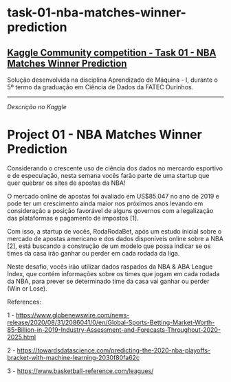 # task-01-nba-matches-winner-prediction
## <a href="https://www.kaggle.com/competitions/task-01-nba-matches-winner-prediction/overview/description"> Kaggle Community competition - Task 01 - NBA Matches Winner Prediction </a>

Solução desenvolvida na disciplina Aprendizado de Máquina - I, durante o 5º termo da graduação em Ciência de Dados da FATEC Ourinhos.

---

<i> Descrição no Kaggle </i>

# Project 01 - NBA Matches Winner Prediction <br>
Considerando o crescente uso de ciência dos dados no mercardo esportivo e de especulação, nesta semana vocês farão parte de uma startup que quer quebrar os sites de apostas da NBA!

O mercado online de apostas foi avaliado em US$85.047 no ano de 2019 e pode ter um crescimento ainda maior nos próximos anos levando em consideração a posição favorável de alguns governos com a legalização das plataformas e pagamento de impostos [1].

Com isso, a startup de vocês, RodaRodaBet, após um estudo inicial sobre o mercado de apostas americano e dos dados disponíveis online sobre a NBA [2], está buscando a construção de um modelo que possa indicar se os times da casa irão ganhar ou perder em cada rodada da liga.

Neste desafio, vocês irão utilizar dados raspados da NBA & ABA League Index, que contém informações sobre os times que jogam em cada rodada da NBA, para prever se determinado time da casa vai ganhar ou perder (Win or Lose).

References:

1 - https://www.globenewswire.com/news-release/2020/08/31/2086041/0/en/Global-Sports-Betting-Market-Worth-85-Billion-in-2019-Industry-Assessment-and-Forecasts-Throughout-2020-2025.html

2 - https://towardsdatascience.com/predicting-the-2020-nba-playoffs-bracket-with-machine-learning-2030f80fa62c

3 - https://www.basketball-reference.com/leagues/
